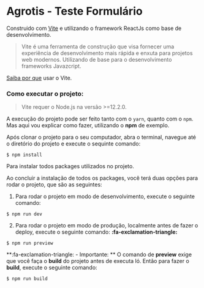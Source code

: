 # Agrotis - Teste Formulário

Construido com [Vite](https://vitejs.dev/) e utilizando o framework ReactJs como base de desenvolvimento.

> Vite é uma ferramenta de construção que visa fornecer uma experiência de desenvolvimento mais rápida e enxuta para projetos web modernos. Utilizando de base para o desenvolvimento frameworks Javazcript.

[Saiba por que](https://vitejs.dev/guide/why.html) usar o Vite.

### Como executar o projeto:

> Vite requer o Node.js na versão >=12.2.0. 

A execução do projeto pode ser feito tanto com o `yarn`, quanto com o `npm`.
Mas aqui vou explicar como fazer, utilizando o **npm** de exemplo.

Após clonar o projeto para o seu computador, abra o terminal, navegue até o diretório do projeto e execute o sequinte comando:
```
$ npm install
```
Para instalar todos packages utilizados no projeto.

Ao concluir a instalação de todos os packages, você terá duas opções para rodar o projeto, que são as seguintes:
1. Para rodar o projeto em modo de desenvolvimento, execute o seguinte comando:
```
$ npm run dev
```
2. Para rodar o projeto em modo de produção, localmente antes de fazer o deploy, execute o seguinte comando: **:fa-exclamation-triangle:**
```
$ npm run preview
```
**:fa-exclamation-triangle: - Importante: ** O comando de **preview** exige que você faça o **build** do projeto antes de executa ló. Então para fazer o **build**, execute o seguinte comando:
```
$ npm run build
```
